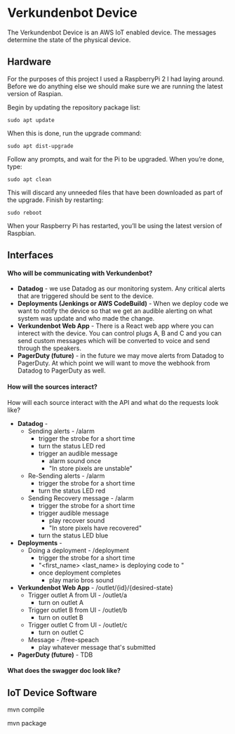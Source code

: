 # Verkundenbot Device

The Verkundenbot Device is an AWS IoT enabled device.
The messages determine the state of the physical device.

## Hardware
For the purposes of this project I used a RaspberryPi 2 I had laying around.
Before we do anything else we should make sure we are running the latest
version of Raspian.

Begin by updating the repository package list:
```buildoutcfg
sudo apt update
```

When this is done, run the upgrade command:
```buildoutcfg
sudo apt dist-upgrade
```

Follow any prompts, and wait for the Pi to be upgraded. When you’re done, type:
```buildoutcfg
sudo apt clean
```

This will discard any unneeded files that have been downloaded as part of the upgrade. 
Finish by restarting:
```buildoutcfg
sudo reboot
```

When your Raspberry Pi has restarted, you’ll be using the latest version of Raspbian.


## Interfaces

#### Who will be communicating with Verkundenbot?
* __Datadog__ - we use Datadog as our monitoring system. Any critical alerts that are triggered 
should be sent to the device.
* __Deployments (Jenkings or AWS CodeBuild)__ - When we deploy code we want to notify the device so that we get an audible
alerting on what system was update and who made the change.
* __Verkundenbot Web App__ - There is a React web app where you can interect with the device.
You can control plugs A, B and C and you can send custom messages which will be converted
to voice and send through the speakers.
* __PagerDuty (future)__ - in the future we may move alerts from Datadog to PagerDuty. At which 
point we will want to move the webhook from Datadog to PagerDuty as well.  

#### How will the sources interact?
How will each source interact with the API and what do the 
requests look like?
* __Datadog__ - 
    * Sending alerts - /alarm
        * trigger the strobe for a short time
        * turn the status LED red
        * trigger an audible message
            * alarm sound once
            * "In store pixels are unstable" 
    * Re-Sending alerts - /alarm
        * trigger the strobe for a short time
        * turn the status LED red 
    * Sending Recovery message - /alarm
        * trigger the strobe for a short time
        * trigger audible message
            * play recover sound
            * "In store pixels have recovered"
        * turn the status LED blue
* __Deployments__ -
    * Doing a deployment - /deployment
        * trigger the strobe for a short time
        * "<first_name> <last_name> is deploying code to <service>"
        * once deployment completes
            * play mario bros sound
* __Verkundenbot Web App__ - /outlet/{id}/{desired-state}
    * Trigger outlet A from UI - /outlet/a
        * turn on outlet A
    * Trigger outlet B from UI - /outlet/b
        * turn on outlet B
    * Trigger outlet C from UI - /outlet/c
        * turn on outlet C
    * Message - /free-speach
        * play whatever message that's submitted
* __PagerDuty (future)__ - TDB

#### What does the swagger doc look like?



## IoT Device Software


mvn compile

mvn package 

